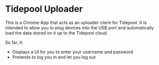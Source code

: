 

# Tidepool Uploader

This is a Chrome App that acts as an uploader client for Tidepool. It is intended to allow you to plug devices into the USB port and automatically load the data stored on it up to the Tidepool cloud. 

So far, it:

* Displays a UI for you to enter your username and password
* Pretends to log you in and let you log out

